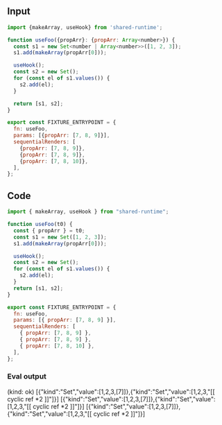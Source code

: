 
## Input

```javascript
import {makeArray, useHook} from 'shared-runtime';

function useFoo({propArr}: {propArr: Array<number>}) {
  const s1 = new Set<number | Array<number>>([1, 2, 3]);
  s1.add(makeArray(propArr[0]));

  useHook();
  const s2 = new Set();
  for (const el of s1.values()) {
    s2.add(el);
  }

  return [s1, s2];
}

export const FIXTURE_ENTRYPOINT = {
  fn: useFoo,
  params: [{propArr: [7, 8, 9]}],
  sequentialRenders: [
    {propArr: [7, 8, 9]},
    {propArr: [7, 8, 9]},
    {propArr: [7, 8, 10]},
  ],
};

```

## Code

```javascript
import { makeArray, useHook } from "shared-runtime";

function useFoo(t0) {
  const { propArr } = t0;
  const s1 = new Set([1, 2, 3]);
  s1.add(makeArray(propArr[0]));

  useHook();
  const s2 = new Set();
  for (const el of s1.values()) {
    s2.add(el);
  }
  return [s1, s2];
}

export const FIXTURE_ENTRYPOINT = {
  fn: useFoo,
  params: [{ propArr: [7, 8, 9] }],
  sequentialRenders: [
    { propArr: [7, 8, 9] },
    { propArr: [7, 8, 9] },
    { propArr: [7, 8, 10] },
  ],
};

```
      
### Eval output
(kind: ok) [{"kind":"Set","value":[1,2,3,[7]]},{"kind":"Set","value":[1,2,3,"[[ cyclic ref *2 ]]"]}]
[{"kind":"Set","value":[1,2,3,[7]]},{"kind":"Set","value":[1,2,3,"[[ cyclic ref *2 ]]"]}]
[{"kind":"Set","value":[1,2,3,[7]]},{"kind":"Set","value":[1,2,3,"[[ cyclic ref *2 ]]"]}]